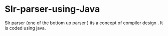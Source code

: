 # Slr-parser-using-Java
Slr parser (one of the bottom up parser ) its a concept of compiler design . It is coded using java.

